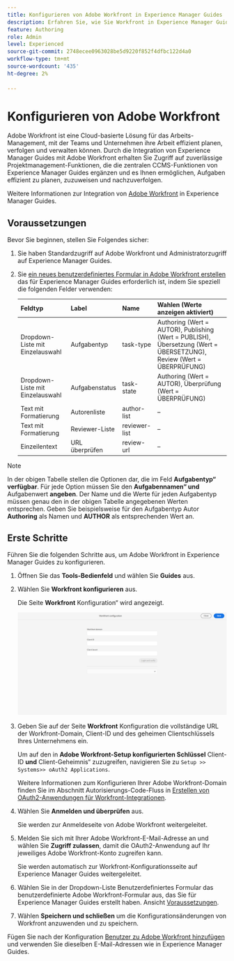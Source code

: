 ```yaml
---
title: Konfigurieren von Adobe Workfront in Experience Manager Guides
description: Erfahren Sie, wie Sie Workfront in Experience Manager Guides konfigurieren
feature: Authoring
role: Admin
level: Experienced
source-git-commit: 2748ecee0963028be5d9220f852f4dfbc122d4a0
workflow-type: tm+mt
source-wordcount: '435'
ht-degree: 2%

---
```


# Konfigurieren von Adobe Workfront

Adobe Workfront ist eine Cloud-basierte Lösung für das Arbeits-Management, mit der Teams und Unternehmen ihre Arbeit effizient planen, verfolgen und verwalten können. Durch die Integration von Experience Manager Guides mit Adobe Workfront erhalten Sie Zugriff auf zuverlässige Projektmanagement-Funktionen, die die zentralen CCMS-Funktionen von Experience Manager Guides ergänzen und es Ihnen ermöglichen, Aufgaben effizient zu planen, zuzuweisen und nachzuverfolgen.

Weitere Informationen zur Integration von [Adobe Workfront](../user-guide/workfront-integration.md) in Experience Manager Guides.

## Voraussetzungen

Bevor Sie beginnen, stellen Sie Folgendes sicher:

1. Sie haben Standardzugriff auf Adobe Workfront und Administratorzugriff auf Experience Manager Guides.
2. Sie [ein neues benutzerdefiniertes Formular in Adobe Workfront erstellen](https://experienceleague.adobe.com/de/docs/workfront/using/administration-and-setup/customize/custom-forms/design-a-form/design-a-form) das für Experience Manager Guides erforderlich ist, indem Sie speziell die folgenden Felder verwenden:

   | Feldtyp | Label | Name | Wahlen (Werte anzeigen aktiviert) |
   |------------|------|------|-------------------------------|
   | Dropdown-Liste mit Einzelauswahl | Aufgabentyp | task-type | Authoring (Wert = AUTOR), Publishing (Wert = PUBLISH), Übersetzung (Wert = ÜBERSETZUNG), Review (Wert = ÜBERPRÜFUNG) |
   | Dropdown-Liste mit Einzelauswahl | Aufgabenstatus | task-state | Authoring (Wert = AUTOR), Überprüfung (Wert = ÜBERPRÜFUNG) |
   | Text mit Formatierung | Autorenliste | author-list | – |
   | Text mit Formatierung | Reviewer-Liste | reviewer-list | – |
   | Einzeilentext | URL überprüfen | review-url | – |

>[!NOTE]
>
> In der obigen Tabelle stellen die Optionen dar, die im Feld **Aufgabentyp“ verfügbar**. Für jede Option müssen Sie den **Aufgabennamen“ und** Aufgabenwert **angeben**. Der Name und die Werte für jeden Aufgabentyp müssen genau den in der obigen Tabelle angegebenen Werten entsprechen. Geben Sie beispielsweise für den Aufgabentyp Autor **Authoring** als Namen und **AUTHOR** als entsprechenden Wert an.

## Erste Schritte

Führen Sie die folgenden Schritte aus, um Adobe Workfront in Experience Manager Guides zu konfigurieren.

1. Öffnen Sie das **Tools-Bedienfeld** und wählen Sie **Guides** aus.
2. Wählen Sie **Workfront konfigurieren** aus.

   Die Seite **Workfront** Konfiguration“ wird angezeigt.

   ![](assets/configure-workfront-page.png)

3. Geben Sie auf der Seite **Workfront** Konfiguration die vollständige URL der Workfront-Domain, Client-ID und des geheimen Clientschlüssels Ihres Unternehmens ein.

   Um auf den in **Adobe Workfront-Setup konfigurierten Schlüssel** Client-ID **und** Client-Geheimnis“ zuzugreifen, navigieren Sie zu `Setup >> Systems>> oAuth2 Applications`.

   Weitere Informationen zum Konfigurieren Ihrer Adobe Workfront-Domain finden Sie im Abschnitt Autorisierungs-Code-Fluss in [Erstellen von OAuth2-Anwendungen für Workfront-Integrationen](https://experienceleague.adobe.com/de/docs/workfront/using/administration-and-setup/configure-integrations/create-oauth-application#create-an-oauth2-application-using-user-credentials-authorization-code-flow).

4. Wählen Sie **Anmelden und überprüfen** aus.

   Sie werden zur Anmeldeseite von Adobe Workfront weitergeleitet.
5. Melden Sie sich mit Ihrer Adobe Workfront-E-Mail-Adresse an und wählen Sie **Zugriff zulassen**, damit die OAuth2-Anwendung auf Ihr jeweiliges Adobe Workfront-Konto zugreifen kann.

   Sie werden automatisch zur Workfront-Konfigurationsseite auf Experience Manager Guides weitergeleitet.

6. Wählen Sie in der Dropdown-Liste Benutzerdefiniertes Formular das benutzerdefinierte Adobe Workfront-Formular aus, das Sie für Experience Manager Guides erstellt haben. Ansicht [Voraussetzungen](#prerequisites).
7. Wählen **Speichern und schließen** um die Konfigurationsänderungen von Workfront anzuwenden und zu speichern.

Fügen Sie nach der Konfiguration [Benutzer zu Adobe Workfront hinzufügen](https://experienceleague.adobe.com/de/docs/workfront/using/administration-and-setup/add-users/create-manage-users/add-users) und verwenden Sie dieselben E-Mail-Adressen wie in Experience Manager Guides.



